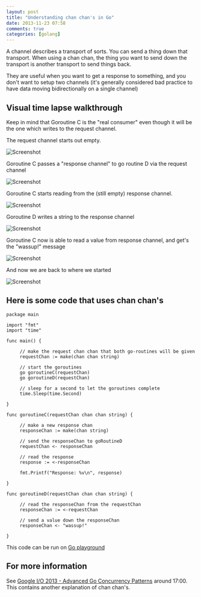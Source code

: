 ```yaml
---
layout: post
title: "Understanding chan chan's in Go"
date: 2013-11-23 07:58
comments: true
categories: [golang]
---
```


A channel describes a transport of sorts.  You can send a thing down that transport.  When using a chan chan, the thing you want to send down the transport is another transport to send things back.

They are useful when you want to get a response to something, and you don't want to setup two channels (it's generally considered bad practice to have data moving bidirectionally on a single channel)

## Visual time lapse walkthrough

Keep in mind that Goroutine C is the "real consumer" even though it will be the one which writes to the request channel.

The request channel starts out empty.

![Screenshot](http://tleyden-misc.s3.amazonaws.com/blog_images/go_chan_chan_1.png)

Goroutine C passes a "response channel" to go routine D via the request channel

![Screenshot](http://tleyden-misc.s3.amazonaws.com/blog_images/go_chan_chan_2.png)

Goroutine C starts reading from the (still empty) response channel.  


![Screenshot](http://tleyden-misc.s3.amazonaws.com/blog_images/go_chan_chan_3.png)

Goroutine D writes a string to the response channel

![Screenshot](http://tleyden-misc.s3.amazonaws.com/blog_images/go_chan_chan_4.png)

Goroutine C now is able to read a value from response channel, and get's the "wassup!" message

![Screenshot](http://tleyden-misc.s3.amazonaws.com/blog_images/go_chan_chan_5.png)

And now we are back to where we started

![Screenshot](http://tleyden-misc.s3.amazonaws.com/blog_images/go_chan_chan_1.png)

## Here is some code that uses chan chan's

```
package main

import "fmt"
import "time"

func main() {

     // make the request chan chan that both go-routines will be given
     requestChan := make(chan chan string)

     // start the goroutines
     go goroutineC(requestChan)
     go goroutineD(requestChan)

     // sleep for a second to let the goroutines complete
     time.Sleep(time.Second)

}

func goroutineC(requestChan chan chan string) {

     // make a new response chan
     responseChan := make(chan string)

     // send the responseChan to goRoutineD
     requestChan <- responseChan

     // read the response
     response := <-responseChan

     fmt.Printf("Response: %v\n", response)

}

func goroutineD(requestChan chan chan string) {

     // read the responseChan from the requestChan
     responseChan := <-requestChan

     // send a value down the responseChan
     responseChan <- "wassup!"

}

```

This code can be run on [Go playground](http://play.golang.org/p/chi6P2XGTO)

## For more information

See [Google I/O 2013 - Advanced Go Concurrency Patterns](https://www.youtube.com/watch?v=QDDwwePbDtw) around 17:00.  This contains another explanation of chan chan's.